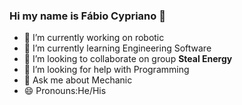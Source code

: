 ### Hi my name is Fábio Cypriano 👋

- 🔭 I’m currently working on robotic
- 🌱 I’m currently learning Engineering Software
- 👯 I’m looking to collaborate on group <b> Steal Energy </b>
- 🤔 I’m looking for help with Programming
- 💬 Ask me about Mechanic
- 😄 Pronouns:He/His
